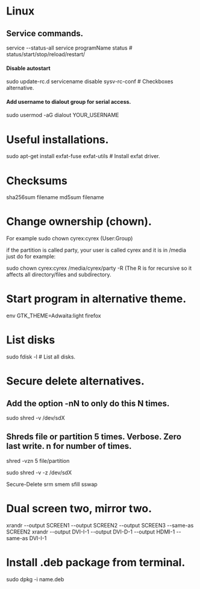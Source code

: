 # Linux

## Service commands.
service --status-all
service programName status      # status/start/stop/reload/restart/

#### Disable autostart
sudo update-rc.d servicename disable
sysv-rc-conf                    # Checkboxes alternative.

#### Add username to dialout group for serial access.
sudo usermod -aG dialout YOUR_USERNAME

# Useful installations.
sudo apt-get install exfat-fuse exfat-utils         # Install exfat driver.

# Checksums
sha256sum filename
md5sum filename


# Change ownership (chown).
For example sudo chown cyrex:cyrex (User:Group)

if the partition is called party, your user is called cyrex and it is in /media just do for example:

sudo chown cyrex:cyrex /media/cyrex/party -R (The R is for recursive so it affects all directory/files and subdirectory.

# Start program in alternative theme.
env GTK_THEME=Adwaita:light firefox

# List disks
sudo fdisk -l                   # List all disks.
  
# Secure delete alternatives.
## Add the option -nN to only do this N times.
sudo shred -v /dev/sdX

## Shreds file or partition 5 times. Verbose. Zero last write. n for number of times.
shred -vzn 5 file/partition

sudo shred -v -z /dev/sdX

Secure-Delete
    srm
    smem
    sfill
    sswap

# Dual screen two, mirror two.
xrandr --output SCREEN1 --output SCREEN2 --output SCREEN3 --same-as SCREEN2
xrandr --output DVI-I-1 --output DVI-D-1 --output HDMI-1 --same-as DVI-I-1

# Install .deb package from terminal.
sudo dpkg -i name.deb


